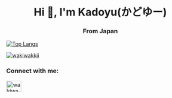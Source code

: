 <h1 align="center">Hi 👋, I'm Kadoyu(かどゆー)</h1>
<h3 align="center">From Japan</h3>

[![Top Langs](https://kadoyu-github-readme-stats-psi-sandy.vercel.app/api/top-langs/?username=Kadoyu&layout=compact)](https://github.com/Kadoyu/github-readme-stats)

<p align="left"> <a href="https://twitter.com/wakiwakkii" target="blank"><img src="https://img.shields.io/twitter/follow/wakiwakkii?logo=twitter&style=for-the-badge" alt="wakiwakkii" /></a> </p>

<h3 align="left">Connect with me:</h3>
<p align="left">
<a href="https://twitter.com/wakiwakkii" target="blank"><img align="center" src="https://raw.githubusercontent.com/rahuldkjain/github-profile-readme-generator/master/src/images/icons/Social/twitter.svg" alt="wakiwakkii" height="30" width="40" /></a>
</p>
